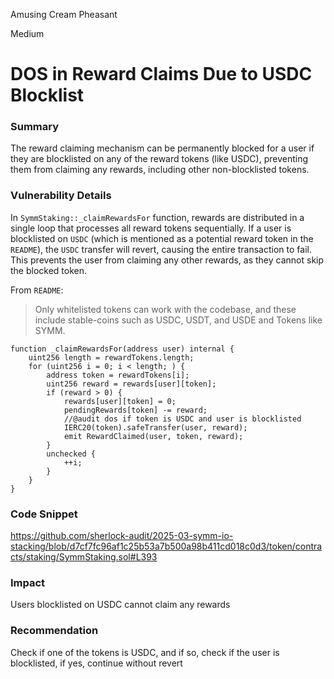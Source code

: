 Amusing Cream Pheasant

Medium

# DOS in Reward Claims Due to USDC Blocklist

### Summary
The reward claiming mechanism can be permanently blocked for a user if they are blocklisted on any of the reward tokens (like USDC), preventing them from claiming any rewards, including other non-blocklisted tokens.

### Vulnerability Details
In `SymmStaking::_claimRewardsFor` function, rewards are distributed in a single loop that processes all reward tokens sequentially. If a user is blocklisted on `USDC` (which is mentioned as a potential reward token in the `README`), the `USDC` transfer will revert, causing the entire transaction to fail. This prevents the user from claiming any other rewards, as they cannot skip the blocked token.

From `README`:
> Only whitelisted tokens can work with the codebase, and these include stable-coins such as USDC, USDT, and USDE and Tokens like SYMM.

```solidity
function _claimRewardsFor(address user) internal {
    uint256 length = rewardTokens.length;
    for (uint256 i = 0; i < length; ) {
        address token = rewardTokens[i];
        uint256 reward = rewards[user][token];
        if (reward > 0) {
            rewards[user][token] = 0;
            pendingRewards[token] -= reward;
            //@audit dos if token is USDC and user is blocklisted
            IERC20(token).safeTransfer(user, reward);
            emit RewardClaimed(user, token, reward);
        }
        unchecked {
            ++i;
        }
    }
}
```
### Code Snippet
https://github.com/sherlock-audit/2025-03-symm-io-stacking/blob/d7cf7fc96af1c25b53a7b500a98b411cd018c0d3/token/contracts/staking/SymmStaking.sol#L393

### Impact
Users blocklisted on USDC cannot claim any rewards

### Recommendation
Check if one of the tokens is USDC, and if so, check if the user is blocklisted, if yes, continue without revert
